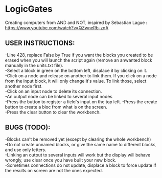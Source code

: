 # LogicGates
Creating computers from AND and NOT, inspired by Sebastian Lague : https://www.youtube.com/watch?v=QZwneRb-zqA

## USER INSTRUCTIONS:  
-Line 428, replace False by True if you want the blocks you created to be erased when you will launch the script again (remove an anwanted block manually in the units.txt file).  
-Select a block in green on the bottom left, displace it by clicking on it.   
-Click on a node and release on another to link them. If you click on a node from the input block, it will only change it's value. To link those, select another node first.  
-Click on an input node to delete its connection.  
-An output node can be linked to several input nodes.  
-Press the button to register a field's input on the top left. 
-Press the create button to create a bloc from what is on the screen.  
-Press the clear button to clear the workbench.   


## BUGS (TODO):  
-Blocks can't be removed yet (except by clearing the whole workbench)  
-Do not create unnamed blocks, or give the same name to different blocks, and use only letters.  
-Linking an output to several inputs will work but the display will behave wrongly, use clear once you have built your new block.   
-Sometimes connections do not update, displace a block to force update if the results on screen are not the ones expected.   

